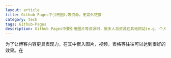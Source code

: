```yaml
---
layout: article
title: Github Pages中引用图片等资源，无需外链接
category: tech
tags: Github-Pages
description: Github Pages中要引用图片等资源时，很多人将资源在其他网站(e.g. 个人空间)托管，在Pages中用外链接，遇到第三方网站访问异常的时候(而且你也无法确定何时异常)，资源就无法正常访问，本文将资源放在ithub下，确保访问的稳定性。
---
```


为了让博客内容更具表现力，在其中嵌入图片，视频，表格等往往可以达到很好的效果。在
